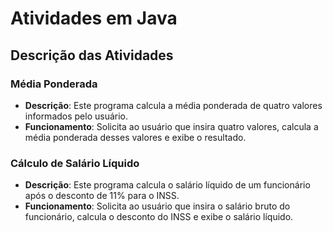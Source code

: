# Atividades em Java

## Descrição das Atividades

### Média Ponderada

- **Descrição**: Este programa calcula a média ponderada de quatro valores informados pelo usuário.
- **Funcionamento**: Solicita ao usuário que insira quatro valores, calcula a média ponderada desses valores e exibe o resultado.

### Cálculo de Salário Líquido

- **Descrição**: Este programa calcula o salário líquido de um funcionário após o desconto de 11% para o INSS.
- **Funcionamento**: Solicita ao usuário que insira o salário bruto do funcionário, calcula o desconto do INSS e exibe o salário líquido.
